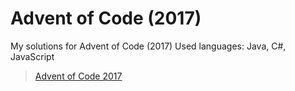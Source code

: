 # Advent of Code (2017)
My solutions for Advent of Code (2017)
Used languages: Java, C#, JavaScript

>[Advent of Code 2017](https://adventofcode.com/)
